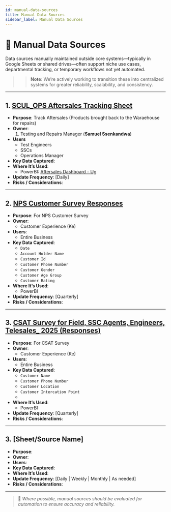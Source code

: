 ```yaml
---
id: manual-data-sources
title: Manual Data Sources
sidebar_label: Manual Data Sources
---
```


# 📝 Manual Data Sources

Data sources manually maintained outside core systems—typically in Google Sheets or shared drives—often support niche use cases, departmental tracking, or temporary workflows not yet automated.

> > **Note**: We’re actively working to transition these into centralized systems for greater reliability, scalability, and consistency.

---

## 1. [SCUL_OPS Aftersales Tracking Sheet](https://docs.google.com/spreadsheets/d/1cl6dTWeONykuyzpKSTvtdTPkjD1Zr4RWrUnC8jwhcBs/edit?gid=1777970599#gid=1777970599)

- **Purpose**: Track Aftersales (Products brought back to the Waraehouse for repairs)
- **Owner**:
  1. Testing and Repairs Manager (**Samuel Ssenkandwa**)
- **Users**
  - Test Engineers
  - SSCs
  - Operations Manager
- **Key Data Captured**:
- **Where It’s Used**:
  - PowerBI: [Aftersales Dashboard - Ug](#)
- **Update Frequency**: [Daily]
- **Risks / Considerations**:

---

## 2. [NPS Customer Survey Responses](https://docs.google.com/spreadsheets/d/1-hz67NWDNT51UpssIU0kYhrVRSCTaLHzVWBpi55aYuc/edit?gid=1235228048#gid=1235228048)

- **Purpose**: For NPS Customer Survey
- **Owner**:
  - Customer Experience (Ke)
- **Users**:
  - Entire Business
- **Key Data Captured**:
  - `Date`
  - `Account Holder Name`
  - `Customer Id`
  - `Customer Phone Number`
  - `Customer Gender`
  - `Customer Age Group`
  - `Customer Rating`
- **Where It’s Used**:
  - PowerBI
- **Update Frequency**: [Quarterly]
- **Risks / Considerations**:

---

## 3. [CSAT Survey for Field, SSC Agents, Engineers, Telesales\_ 2025 (Responses)](https://docs.google.com/spreadsheets/d/1doTyR5mtXDzqBTEh7YmAJfll-gfoJJY7ls1O_LTEH1g/edit?gid=127223344#gid=127223344)

- **Purpose**: For CSAT Survey
- **Owner**:
  - Customer Experience (Ke)
- **Users**:
  - Entire Business
- **Key Data Captured**:
  - `Customer Name`
  - `Customer Phone Number`
  - `Customer Location`
  - `Customer Intercation Point`
  -
- **Where It’s Used**:
  - PowerBI
- **Update Frequency**: [Quarterly]
- **Risks / Considerations**:

---

## 3. [Sheet/Source Name]

- **Purpose**:
- **Owner**:
- **Users**:
- **Key Data Captured**:
- **Where It’s Used**:
- **Update Frequency**: [Daily | Weekly | Monthly | As needed]
- **Risks / Considerations**:

---

> 📌 _Where possible, manual sources should be evaluated for automation to ensure accuracy and reliability._
